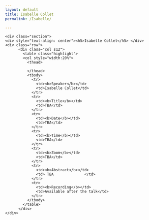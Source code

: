 ```yaml
---
layout: default
title: Isabelle Collet
permalink: /Isabelle/

---
```


<div class="container">

    <div class="section">
    <div style="text-align: center"><h5>Isabelle Collet</h5> </div>
    <div class="row">
          <div class="col s12">
            <table class="highlight">
			<col style="width:20%">
              <thead>
         
              </thead>
              <tbody>
                <tr>
                  <td><b>Speaker</b></td>
                  <td>Isabelle Collet</td>
                </tr>
                <tr>
                  <td><b>Title</b></td>
                  <td>TBA</td>
                </tr>
                <tr>
                  <td><b>Date</b></td>
                  <td>TBA</td>
                </tr>
                <tr>
                  <td><b>Time</b></td>
                  <td>TBA</td>
                </tr>
				<tr>
                  <td><b>Zoom</b></td>
                  <td>TBA</td>
                </tr>
				<tr>
                  <td><b>Abstract</b></td>
                  <td> TBA				</td>
                </tr>
				<tr>
                  <td><b>Recording</b></td>
                  <td>Available after the talk</td>
                </tr>				
              </tbody>
            </table>
          </div>
    </div>
</div> 
</div>

